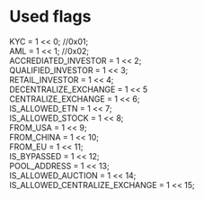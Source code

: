 # Used flags

KYC = 1 << 0; //0x01;<br />
AML = 1 << 1; //0x02;<br />
ACCREDIATED_INVESTOR = 1 << 2;<br />
QUALIFIED_INVESTOR = 1 << 3;<br />
RETAIL_INVESTOR = 1 << 4;<br />
DECENTRALIZE_EXCHANGE = 1 << 5<br />
CENTRALIZE_EXCHANGE = 1 << 6; <br />
IS_ALLOWED_ETN = 1 << 7;<br />
IS_ALLOWED_STOCK = 1 << 8;<br />
FROM_USA = 1 << 9;<br />
FROM_CHINA = 1 << 10;<br />
FROM_EU = 1 << 11;<br />
IS_BYPASSED = 1 << 12;<br />
POOL_ADDRESS = 1 << 13;<br />
IS_ALLOWED_AUCTION = 1 << 14;<br />
IS_ALLOWED_CENTRALIZE_EXCHANGE = 1 << 15;<br />

